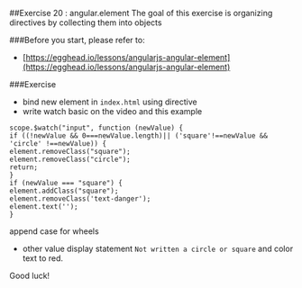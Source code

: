 ##Exercise 20 : angular.element
The goal of this exercise is organizing directives by collecting them into objects

###Before you start, please refer to:
* [https://egghead.io/lessons/angularjs-angular-element](https://egghead.io/lessons/angularjs-angular-element)

###Exercise
* bind new element in ```index.html``` using directive
* write watch basic on the video and this example 
```
scope.$watch("input", function (newValue) {
if ((!newValue && 0===newValue.length)|| ('square'!==newValue && 'circle' !==newValue)) {
element.removeClass("square");
element.removeClass("circle");
return;
}
if (newValue === "square") {
element.addClass("square");
element.removeClass('text-danger');
element.text('');
} 
```
append case for wheels
* other value display statement ```Not written a circle or square``` and color text to red.

Good luck!